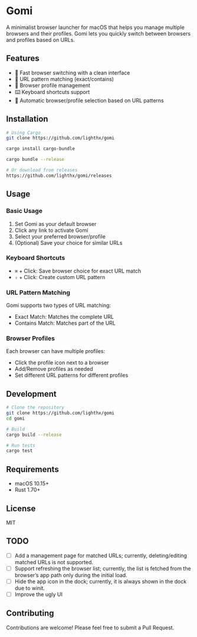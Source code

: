 # Gomi

A minimalist browser launcher for macOS that helps you manage multiple browsers and their profiles. Gomi lets you quickly switch between browsers and profiles based on URLs.

## Features

- 🚀 Fast browser switching with a clean interface
- 🎯 URL pattern matching (exact/contains)
- 👤 Browser profile management
- ⌨️ Keyboard shortcuts support
- 🔄 Automatic browser/profile selection based on URL patterns

## Installation

```bash
# Using Cargo
git clone https://github.com/lighthx/gomi

cargo install cargo-bundle

cargo bundle --release

# Or download from releases
https://github.com/lighthx/gomi/releases
```

## Usage

### Basic Usage
1. Set Gomi as your default browser
2. Click any link to activate Gomi
3. Select your preferred browser/profile
4. (Optional) Save your choice for similar URLs

### Keyboard Shortcuts
- `⌘` + Click: Save browser choice for exact URL match
- `⇧` + Click: Create custom URL pattern

### URL Pattern Matching
Gomi supports two types of URL matching:
- Exact Match: Matches the complete URL
- Contains Match: Matches part of the URL

### Browser Profiles
Each browser can have multiple profiles:
- Click the profile icon next to a browser
- Add/Remove profiles as needed
- Set different URL patterns for different profiles

## Development

```bash
# Clone the repository
git clone https://github.com/lighthx/gomi
cd gomi

# Build
cargo build --release

# Run tests
cargo test
```

## Requirements
- macOS 10.15+
- Rust 1.70+

## License
MIT

## TODO

- [ ] Add a management page for matched URLs; currently, deleting/editing matched URLs is not supported.
- [ ] Support refreshing the browser list; currently, the list is fetched from the browser’s app path only during the initial load.
- [ ] Hide the app icon in the dock; currently, it is always shown in the dock due to winit.
- [ ] Improve the ugly UI

## Contributing
Contributions are welcome! Please feel free to submit a Pull Request.
